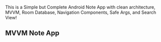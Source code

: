 
This is a Simple but Complete Android Note App with clean architecture, MVVM, Room Database, Navigation Components, Safe Args, and Search View!

## MVVM Note App

